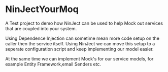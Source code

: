# NinJectYourMoq
A Test project to demo how NinJect can be used to help Mock out services that are coupled into your system.

Using Dependence Injection can sometime mean more code setup on the caller then the service itself. Using NinJect we can move this setup 
to a seperate configuration script and keep implementing our model easier.

At the same time we can implement Mock's for our service models, for example Entity Framework,email Senders etc.
